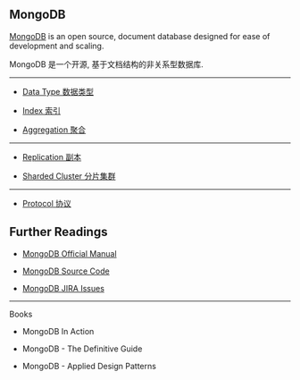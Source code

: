 MongoDB
---
[MongoDB](https://docs.mongodb.org/manual/) is an open source, document database designed for ease of development and scaling.

MongoDB 是一个开源, 基于文档结构的非关系型数据库.

- - -

* [Data Type 数据类型](data_type.md)

* [Index 索引](index.md)

* [Aggregation 聚合](aggregation.md)

- - -

* [Replication 副本](replication.md)

* [Sharded Cluster 分片集群](cluster.md)

- - -

* [Protocol 协议](protocol.md)



Further Readings
-----

* [MongoDB Official Manual](https://docs.mongodb.com/manual/)

* [MongoDB Source Code](https://github.com/mongodb/mongo)

* [MongoDB JIRA Issues](https://jira.mongodb.org/browse)

- - -

Books

* MongoDB In Action

* MongoDB - The Definitive Guide

* MongoDB - Applied Design Patterns
